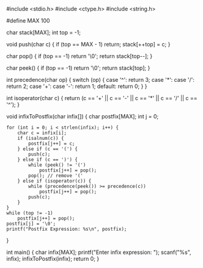 #include <stdio.h>
#include <ctype.h>
#include <string.h>

#define MAX 100

char stack[MAX];
int top = -1;

void push(char c) {
    if (top == MAX - 1)
        return;
    stack[++top] = c;
}

char pop() {
    if (top == -1)
        return '\0';
    return stack[top--];
}

char peek() {
    if (top == -1)
        return '\0';
    return stack[top];
}

int precedence(char op) {
    switch (op) {
        case '^': return 3;
        case '*':
        case '/': return 2;
        case '+':
        case '-': return 1;
        default: return 0;
    }
}

int isoperator(char c) {
    return (c == '+' || c == '-' || c == '*' || c == '/' || c == '^');
}

void infixToPostfix(char infix[]) {
    char postfix[MAX];
    int j = 0;

    for (int i = 0; i < strlen(infix); i++) {
        char c = infix[i];
        if (isalnum(c)) {
            postfix[j++] = c;
        } else if (c == '(') {
            push(c);
        } else if (c == ')') {
            while (peek() != '(')
                postfix[j++] = pop();
            pop(); // remove '('
        } else if (isoperator(c)) {
            while (precedence(peek()) >= precedence(c))
                postfix[j++] = pop();
            push(c);
        }
    }
    while (top != -1)
        postfix[j++] = pop();
    postfix[j] = '\0';
    printf("Postfix Expression: %s\n", postfix);
}

int main() {
    char infix[MAX];
    printf("Enter infix expression: ");
    scanf("%s", infix);
    infixToPostfix(infix);
    return 0;
}
